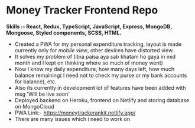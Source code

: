 # Money Tracker Frontend Repo
**Skills :- React, Redux, TypeScript, JavaScript, Express, MongoDB, Mongoose, Styled components, SCSS, HTML.**
- Created a PWA for my personal expenditure tracking, layout is made currently only for *mobile view*, other devices have distorted view.
- It solves my problem of (itna paisa aya sab khatam ho gaya in mid month and I kept on thinking where so much of money went)
- Now I know my daily expenditure, how many days left, how much balance remaining( I need not to check my purse or my bank accounts for balance), etc.
- Also its currently in development lot of features have been added with msg 'Will be live soon'
- Deployed backend on Heroku, frontend on Netlify and storing database on MongoCloud 
- PWA Link:- https://moneytrackerankit.netlify.app/
- There are many issues which i need to work on
